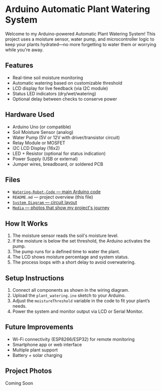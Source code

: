 # Arduino Automatic Plant Watering System

Welcome to my Arduino-powered Automatic Plant Watering System! This project uses a moisture sensor, water pump, and microcontroller logic to keep your plants hydrated—no more forgetting to water them or worrying while you're away.

## Features

- Real-time soil moisture monitoring
- Automatic watering based on customizable threshold
- LCD display for live feedback (via I2C module)
- Status LED indicators (dry/wet/watering)
- Optional delay between checks to conserve power

## Hardware Used

- Arduino Uno (or compatible)
- Soil Moisture Sensor (analog)
- Water Pump (5V or 12V with driver/transistor circuit)
- Relay Module or MOSFET
- I2C LCD Display (16x2)
- LED + Resistor (optional for status indication)
- Power Supply (USB or external)
- Jumper wires, breadboard, or soldered PCB

## Files

- [`Watering-Robot-Code` — main Arduino code](./Watering-Robot-Code.ino)
- `README.md` — project overview (this file)
- [`System Diagram` — circuit layout](./System%20Diagram)
- [`Media` — photos that show my project's journey](./Media/)

## How It Works

1. The moisture sensor reads the soil's moisture level.
2. If the moisture is below the set threshold, the Arduino activates the pump.
3. The pump runs for a defined time to water the plant.
4. The LCD shows moisture percentage and system status.
5. The process loops with a short delay to avoid overwatering.

## Setup Instructions

1. Connect all components as shown in the wiring diagram.
2. Upload the `plant_watering.ino` sketch to your Arduino.
3. Adjust the `moistureThreshold` variable in the code to fit your plant’s needs.
4. Power the system and monitor output via LCD or Serial Monitor.

## Future Improvements

- Wi-Fi connectivity (ESP8266/ESP32) for remote monitoring
- Smartphone app or web interface
- Multiple plant support
- Battery + solar charging

## Project Photos

Coming Soon
